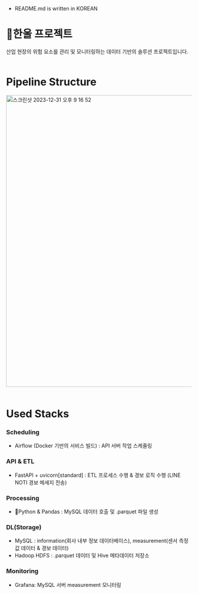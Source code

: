 * README.md is written in KOREAN

# 한울 프로젝트
산업 현장의 위험 요소를 관리 및 모니터링하는 데이터 기반의 솔루션 프로젝트입니다.<br><br>

# Pipeline Structure
<img width="792" alt="스크린샷 2023-12-31 오후 9 16 52" src="https://github.com/hanul-pipeline/docs/assets/130134750/1e6bd241-c0d8-4320-a1f8-e33cee4c56c8"><br><br>

# Used Stacks
### Scheduling
- Airflow (Docker 기반의 서비스 빌드) : API 서버 작업 스케줄링

### API & ETL
- FastAPI + uvicorn[standard] : ETL 프로세스 수행 & 경보 로직 수행 (LINE NOTI 경보 메세지 전송)

### Processing
- Python & Pandas : MySQL 데이터 호출 및 .parquet 파일 생성

### DL(Storage)
- MySQL : information(회사 내부 정보 데이터베이스), measurement(센서 측정값 데이터 & 경보 데이터)
- Hadoop HDFS : .parquet 데이터 및 Hive 메타데이터 저장소

### Monitoring
- Grafana: MySQL 서버 measurement 모니터링
